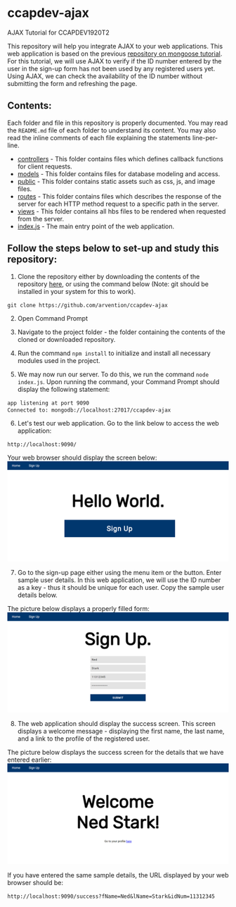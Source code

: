 # ccapdev-ajax
AJAX Tutorial for CCAPDEV1920T2

This repository will help you integrate AJAX to your web applications. This web application is based on the previous [repository on mongoose tutorial](https://github.com/arvention/ccapdev-mongoose). For this tutorial, we will use AJAX to verify if the ID number entered by the user in the sign-up form has not been used by any registered users yet. Using AJAX, we can check the availability of the ID number without submitting the form and refreshing the page.

## Contents:

Each folder and file in this repository is properly documented. You may read the `README.md` file of each folder to understand its content. You may also read the inline comments of each file explaining the statements line-per-line.

- [controllers](https://github.com/arvention/ccapdev-ajax/tree/master/controllers) - This folder contains files which defines callback functions for client requests.
- [models](https://github.com/arvention/ccapdev-ajax/tree/master/models) - This folder contains files for database modeling and access.
- [public](https://github.com/arvention/ccapdev-ajax/tree/master/public) - This folder contains static assets such as css, js, and image files.
- [routes](https://github.com/arvention/ccapdev-ajax/tree/master/routes) - This folder contains files which describes the response of the server for each HTTP method request to a specific path in the server.
- [views](https://github.com/arvention/ccapdev-ajax/tree/master/views) - This folder contains all hbs files to be rendered when requested from the server.
- [index.js](https://github.com/arvention/ccapdev-ajax/blob/master/index.js) - The main entry point of the web application.

## Follow the steps below to set-up and study this repository:
1. Clone the repository either by downloading the contents of the repository [here](https://github.com/arvention/ccapdev-ajax/archive/master.zip), or using the command below (Note: git should be installed in your system for this to work).
```
git clone https://github.com/arvention/ccapdev-ajax
```
2. Open Command Prompt
3. Navigate to the project folder - the folder containing the contents of the cloned or downloaded repository.
4. Run the command `npm install` to initialize and install all necessary modules used in the project.

5. We may now run our server. To do this, we run the command `node index.js`. Upon running the command, your Command Prompt should display the following statement:
```
app listening at port 9090
Connected to: mongodb://localhost:27017/ccapdev-ajax
```

6. Let's test our web application. Go to the link below to access the web application:
```
http://localhost:9090/
```

Your web browser should display the screen below:
![alt text](https://github.com/arvention/ccapdev-ajax/blob/master/index.png "Index Page")

7. Go to the sign-up page either using the menu item or the button. Enter sample user details. In this web application, we will use the ID number as a key - thus it should be unique for each user. Copy the sample user details below.

The picture below displays a properly filled form:
![alt text](https://github.com/arvention/ccapdev-ajax/blob/master/signup.png "Sign-up Page")

8. The web application should display the success screen. This screen displays a welcome message - displaying the first name, the last name, and a link to the profile of the registered user.

The picture below displays the success screen for the details that we have entered earlier:
![alt text](https://github.com/arvention/ccapdev-ajax/blob/master/success.png "Success Page")

If you have entered the same sample details, the URL displayed by your web browser should be:
```
http://localhost:9090/success?fName=Ned&lName=Stark&idNum=11312345
```
